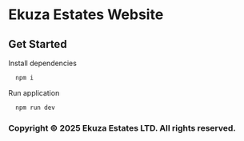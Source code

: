 # Ekuza Estates Website

## Get Started

Install dependencies

```bash
  npm i
```

Run application

```bash
  npm run dev
```

### Copyright © 2025 Ekuza Estates LTD. All rights reserved.
